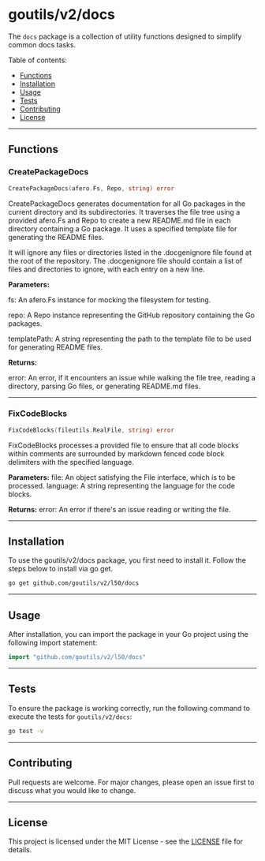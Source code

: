 # goutils/v2/docs

The `docs` package is a collection of utility functions
designed to simplify common docs tasks.

Table of contents:

- [Functions](#functions)
- [Installation](#installation)
- [Usage](#usage)
- [Tests](#tests)
- [Contributing](#contributing)
- [License](#license)

---

## Functions

### CreatePackageDocs

```go
CreatePackageDocs(afero.Fs, Repo, string) error
```

CreatePackageDocs generates documentation for all Go packages in the current
directory and its subdirectories. It traverses the file tree using a provided
afero.Fs and Repo to create a new README.md file in each directory containing
a Go package. It uses a specified template file for generating the README files.

It will ignore any files or directories listed in the .docgenignore file
found at the root of the repository. The .docgenignore file should contain
a list of files and directories to ignore, with each entry on a new line.

**Parameters:**

fs: An afero.Fs instance for mocking the filesystem for testing.

repo: A Repo instance representing the GitHub repository
containing the Go packages.

templatePath:  A string representing the path to the template file to be
used for generating README files.

**Returns:**

error: An error, if it encounters an issue while walking the file tree,
reading a directory, parsing Go files, or generating README.md files.

---

### FixCodeBlocks

```go
FixCodeBlocks(fileutils.RealFile, string) error
```

FixCodeBlocks processes a provided file to ensure that all code
blocks within comments are surrounded by markdown fenced code block
delimiters with the specified language.

**Parameters:**
file: An object satisfying the File interface, which is to be processed.
language: A string representing the language for the code blocks.

**Returns:**
error: An error if there's an issue reading or writing the file.

---

## Installation

To use the goutils/v2/docs package, you first need to install it.
Follow the steps below to install via go get.

```bash
go get github.com/goutils/v2/l50/docs
```

---

## Usage

After installation, you can import the package in your Go project
using the following import statement:

```go
import "github.com/goutils/v2/l50/docs"
```

---

## Tests

To ensure the package is working correctly, run the following
command to execute the tests for `goutils/v2/docs`:

```bash
go test -v
```

---

## Contributing

Pull requests are welcome. For major changes,
please open an issue first to discuss what
you would like to change.

---

## License

This project is licensed under the MIT
License - see the [LICENSE](../LICENSE)
file for details.
